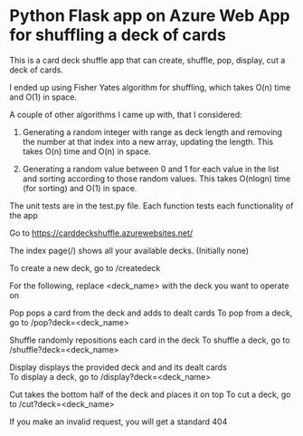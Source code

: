 # Python Flask app on Azure Web App for shuffling a deck of cards

This is a card deck shuffle app that can create, shuffle, pop, display, cut a deck of cards.

I ended up using Fisher Yates algorithm for shuffling, which takes O(n) time and O(1) in space.

A couple of other algorithms I came up with, that I considered:

1. Generating a random integer with range as deck length and removing the number at that index into a new array, updating the length.
This takes O(n) time and O(n) in space.

2. Generating a random value between 0 and 1 for each value in the list and sorting according to those random values.
This takes O(nlogn) time (for sorting) and O(1) in space.

The unit tests are in the test.py file. Each function tests each functionality of the app

Go to https://carddeckshuffle.azurewebsites.net/

The index page(/) shows all your available decks. (Initially none)

To create a new deck, go to /createdeck

For the following, replace <deck_name> with the deck you want to operate on

Pop pops a card from the deck and adds to dealt cards
To pop from a deck, go to /pop?deck=<deck_name>

Shuffle randomly repositions each card in the deck
To shuffle a deck, go to /shuffle?deck=<deck_name>

Display displays the provided deck and and its dealt cards  
To display a deck, go to /display?deck=<deck_name>

Cut takes the bottom half of the deck and places it on top
To cut a deck, go to /cut?deck=<deck_name>

If you make an invalid request, you will get a standard 404

